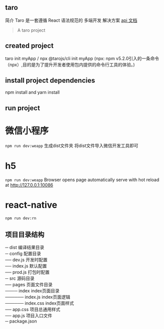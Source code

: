 ## taro 
  简介 
  Taro 是一套遵循 React 语法规范的 多端开发 解决方案
  [api 文档](https://nervjs.github.io/taro/docs/README.html)
  
> A taro project

## created project
  taro init myApp / npx @tarojs/cli init myApp (npx: npm v5.2.0引入的一条命令（npx）,目的是为了提升开发者使用包内提供的命令行工具的体验。)

## install project dependencies
  npm install and yarn install 
  
## run project
  
  # 微信小程序
  ``` npm run dev:weapp ```
  生成dist文件夹 将dist文件导入微信开发工具即可
  
  # h5
  ``` npm run dev:weapp ```
  Browser opens page automatically 
  serve with hot reload at http://127.0.0.1:10086
  
  # react-native
  ``` npm run dev:rn ```
  
## 项目目录结构

  ─ dist                   编译结果目录  
  ─ config                 配置目录   
     ── dev.js             开发时配置  
     ── index.js           默认配置  
     ── prod.js            打包时配置  
  ─ src                    源码目录  
     ── pages              页面文件目录  
        ──── index          index页面目录  
            ────── index.js   index页面逻辑  
            ────── index.css  index页面样式  
     ── app.css            项目总通用样式  
     ── app.js             项目入口文件  
  ─ package.json    
